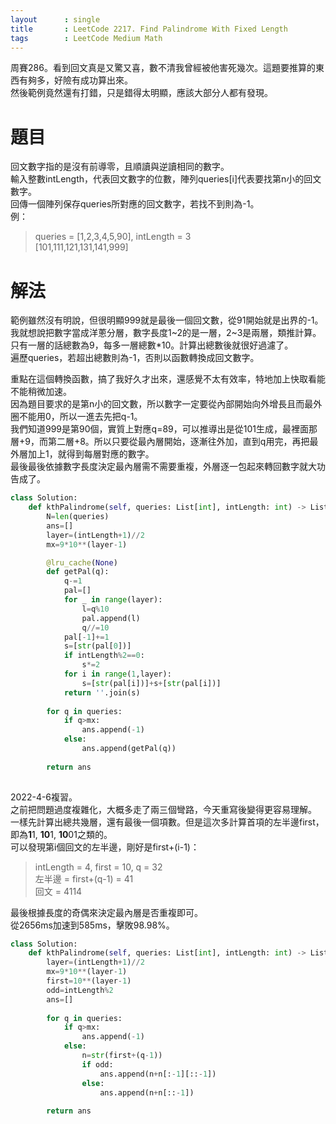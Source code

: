 ```yaml
---
layout      : single
title       : LeetCode 2217. Find Palindrome With Fixed Length
tags 		: LeetCode Medium Math
---
```

周賽286。看到回文真是又驚又喜，數不清我曾經被他害死幾次。這題要推算的東西有夠多，好險有成功算出來。  
然後範例竟然還有打錯，只是錯得太明顯，應該大部分人都有發現。

# 題目
回文數字指的是沒有前導零，且順讀與逆讀相同的數字。  
輸入整數intLength，代表回文數字的位數，陣列queries[i]代表要找第n小的回文數字。  
回傳一個陣列保存queries所對應的回文數字，若找不到則為-1。  
例：  
>  queries = [1,2,3,4,5,90], intLength = 3  
> [101,111,121,131,141,999]

# 解法
範例雖然沒有明說，但很明顯999就是最後一個回文數，從91開始就是出界的-1。  
我就想說把數字當成洋蔥分層，數字長度1\~2的是一層，2\~3是兩層，類推計算。只有一層的話總數為9，每多一層總數*10。計算出總數後就很好過濾了。  
遍歷queries，若超出總數則為-1，否則以函數轉換成回文數字。  

重點在這個轉換函數，搞了我好久才出來，還感覺不太有效率，特地加上快取看能不能稍微加速。  
因為題目要求的是第n小的回文數，所以數字一定要從內部開始向外增長且而最外圈不能用0，所以一進去先把q-1。  
我們知道999是第90個，實質上對應q=89，可以推導出是從101生成，最裡面那層+9，而第二層+8。所以只要從最內層開始，逐漸往外加，直到q用完，再把最外層加上1，就得到每層對應的數字。  
最後最後依據數字長度決定最內層需不需要重複，外層逐一包起來轉回數字就大功告成了。

```python
class Solution:
    def kthPalindrome(self, queries: List[int], intLength: int) -> List[int]:
        N=len(queries)
        ans=[]
        layer=(intLength+1)//2
        mx=9*10**(layer-1)

        @lru_cache(None)
        def getPal(q):
            q-=1
            pal=[]
            for _ in range(layer):
                l=q%10
                pal.append(l)
                q//=10
            pal[-1]+=1
            s=[str(pal[0])]
            if intLength%2==0:
                s*=2
            for i in range(1,layer):
                s=[str(pal[i])]+s+[str(pal[i])]
            return ''.join(s)
        
        for q in queries:
            if q>mx:
                ans.append(-1)
            else:
                ans.append(getPal(q))
                
        return ans
        
```

2022-4-6複習。  
之前把問題過度複雜化，大概多走了兩三個彎路，今天重寫後變得更容易理解。  
一樣先計算出總共幾層，還有最後一個項數。但是這次多計算首項的左半邊first，即為**1**1, **10**1, **10**01之類的。  
可以發現第i個回文的左半邊，剛好是first+(i-1)：  
> intLength = 4, first = 10, q = 32  
> 左半邊 = first+(q-1) = 41  
> 回文 = 4114  

最後根據長度的奇偶來決定最內層是否重複即可。  
從2656ms加速到585ms，擊敗98.98%。


```python
class Solution:
    def kthPalindrome(self, queries: List[int], intLength: int) -> List[int]:
        layer=(intLength+1)//2
        mx=9*10**(layer-1)
        first=10**(layer-1)
        odd=intLength%2
        ans=[]
        
        for q in queries:
            if q>mx:
                ans.append(-1)
            else:
                n=str(first+(q-1))
                if odd:
                    ans.append(n+n[:-1][::-1])
                else:
                    ans.append(n+n[::-1])
                
        return ans
```

